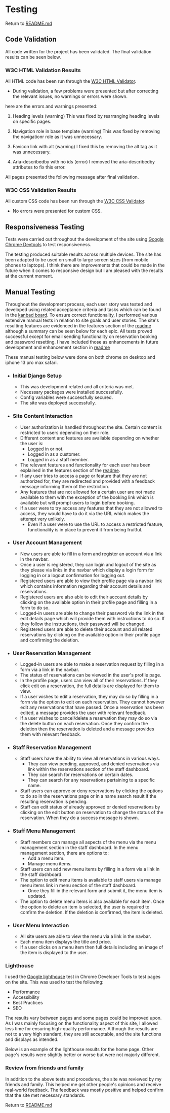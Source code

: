 # Testing

Return to [README.md](README.md)

## Code Validation
All code written for the project has been validated. The final validation results can be seen below.

### W3C HTML Validation Results
All HTML code has been run through the [W3C HTML Validator](https://validator.w3.org/).

* During validation, a few problems were presented but after correcting the relevant issues, no warnings or errors were shown.

here are the errors and warnings presented:

1. Heading levels (warning)
This was fixed by rearranging heading levels on specific pages.

2. Navigation role in base template (warning)
This was fixed by removing the navigationr role as it was unnecessary.

3. Favicon link with alt (warning)
I fixed this by removing the alt tag as it was unnecessary.

4. Aria-describedby with no ids (error)
I removed the aria-describedby attributes to fix this error.

All pages presented the following message after final validation.


### W3C CSS Validation Results
All custom CSS code has been run through the [W3C CSS Validator](https://jigsaw.w3.org/css-validator/).

* No errors were presented for custom CSS.

## Responsiveness Testing
Tests were carried out throughout the development of the site using [Google Chrome Devtools](https://developer.chrome.com/docs/devtools/) to test responsiveness.

The testing produced suitable results across multiple devices. The site has been adapted to be used on small to large screen sizes (from mobile phones to laptops). I think there are improvements that could be made in the future when it comes to responsive design but I am pleased with the results at the current moment.

## Manual Testing
Throughout the development process, each user story was tested and developed using related acceptance criteria and tasks which can be found in the [kanbad board](https://github.com/users/Tony118g/projects/8).
To ensure correct functionality, I performed various extensive manual tests in relation to site goals and user stories. The site's resulting features are evidenced in the features section of the [readme](README.md) although a summary can be seen below for each epic. All tests proved successful except for email sending functionality on reservation booking and password resetting. I have included those as enhancements in future development and enhancement section in [readme](README.md)

These manual testing below were done on both chrome on desktop and iphone 13 pro max safari.

* ### Initial Django Setup
    * This was development related and all criteria was met.
    * Necessary packages were installed successfully.
    * Config variables were successfully secured.
    * The site was deployed successfully.

* ### Site Content Interaction
    * User authorization is handled throughout the site. Certain content is restricted to users depending on their role.
    * Different content and features are available depending on whether the user is:
        * Logged in or not.
        * Logged in as a customer.
        * Logged in as a staff member.
    * The relevant features and functionality for each user has been explained in the features section of the [readme](README.md).
    * If any user tries to access a page or feature that they are not authorized for, they are redirected and provided with a feedback message informing them of the restriction.
    * Any features that are not allowed for a certain user are not made available to them with the exception of the booking link which is available but will prompt users to login before booking.
    * If a user were to try access any features that they are not allowed to access, they would have to do it via the URL which makes the attempt very unlikely.
        * Even if a user were to use the URL to access a restricted feature, functionality is in place to prevent it from being fruitful.

* ### User Account Management
    * New users are able to fill in a form and register an account via a link in the navbar.
    * Once a user is registered, they can login and logout of the site as they please via links in the navbar which display a login form for logging in or a logout confirmation for logging out.
    * Registered users are able to view their profile page via a navbar link which contains information regarding their account details and reservations.
    * Registered users are also able to edit their account details by clicking on the available option in their profile page and filling in a form to do so.
    * Logged-in users are able to change their password via the link in the edit details page which will provide them with instructions to do so. If they follow the instructions, their password will be changed.
    * Registered users are able to delete their account and all related reservations by clicking on the available option in their profile page and confirming the deletion.

* ### User Reservation Management
    * Logged-in users are able to make a reservation request by filling in a form via a link in the navbar.
    * The status of reservations can be viewed in the user's profile page.
    * In the profile page, users can view all of their reservations. If they click edit on a reservation, the full details are displayed for them to view.
    * If a user wishes to edit a reservation, they may do so by filling in a form via the option to edit on each reservation. They cannot however edit any reservations that have passed. Once a reservation has been edited, a message provides the user with relevant feedback.
    * If a user wishes to cancel/delete a reservation they may do so via the delete button on each reservation. Once they confirm the deletion then the reservation is deleted and a message provides them with relevant feedback.

* ### Staff Reservation Management
    * Staff users have the ability to view all reservations in various ways.
        * They can view pending, approved, and denied reservations via link within the reservations section of the staff dashboard.
        * They can search for reservations on certain dates.
        * They can search for any reservations pertaining to a specific name.
    * Staff users can approve or deny reservations by clicking the options to do so in the reservations page or in a name search result if the resulting reservation is pending.
    * Staff can edit status of already approved or denied reservations by clicking on the edit button on reservation to change the status of the reservation. When they do a success message is shown.

* ### Staff Menu Management
    * Staff members can manage all aspects of the menu via the menu management section in the staff dashboard. In the menu management section, there are options to:
        * Add a menu item.
        * Manage menu items.
    * Staff users can add new menu items by filling in a form via a link in the staff dashboard.
    * The option to edit menu items is available to staff users via manage menu items link in menu section of the staff dashboard.
        * Once they fill in the relevant form and submit it, the menu item is updated.
    * The option to delete menu items is also available for each item. Once the option to delete an item is selected, the user is required to confirm the deletion. If the deletion is confirmed, the item is deleted.

* ### User Menu Interaction
    * All site users are able to view the menu via a link in the navbar.
    * Each menu item displays the title and price.
    * If a user clicks on a menu item then full details including an image of the item is displayed to the user.


### Lighthouse
I used the [Google lighthouse](https://developer.chrome.com/docs/lighthouse/overview/) test in Chrome Developer Tools to test pages on the site. This was used to test the following:

* Performance
* Accessibility
* Best Practices
* SEO

The results vary between pages and some pages could be improved upon. As I was mainly focusing on the functionality aspect of this site, I allowed less time for ensuring high-quality performance. Although the results are not to a very high standard, they are still acceptable, and the site functions and displays as intended.

Below is an example of the lighthouse results for the home page. Other page's results were slightly better or worse but were not majorly different.


### Review from friends and family
In addition to the above tests and procedures, the site was reviewed by my friends and family. This helped me get other people's opinions and receive real-world feedback. The feedback was mostly positive and helped confirm that the site met necessary standards.

Return to [README.md](README.md)
